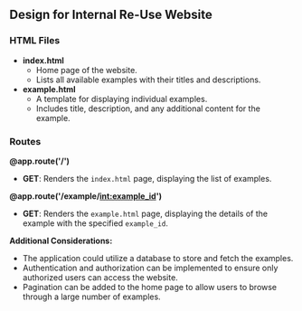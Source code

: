 ## Design for Internal Re-Use Website

### HTML Files
- **index.html**
    - Home page of the website.
    - Lists all available examples with their titles and descriptions.
- **example.html**
    - A template for displaying individual examples.
    - Includes title, description, and any additional content for the example.

### Routes

**@app.route('/')**
- **GET**: Renders the `index.html` page, displaying the list of examples.

**@app.route('/example/<int:example_id>')**
- **GET**: Renders the `example.html` page, displaying the details of the example with the specified `example_id`.

**Additional Considerations:**
- The application could utilize a database to store and fetch the examples.
- Authentication and authorization can be implemented to ensure only authorized users can access the website.
- Pagination can be added to the home page to allow users to browse through a large number of examples.